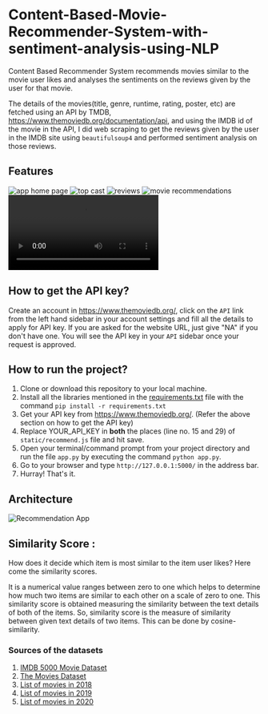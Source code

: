 # Content-Based-Movie-Recommender-System-with-sentiment-analysis-using-NLP


Content Based Recommender System recommends movies similar to the movie user likes and analyses the sentiments on the reviews given by the user for that movie.

The details of the movies(title, genre, runtime, rating, poster, etc) are fetched using an API by TMDB, https://www.themoviedb.org/documentation/api, and using the IMDB id of the movie in the API, I did web scraping to get the reviews given by the user in the IMDB site using `beautifulsoup4` and performed sentiment analysis on those reviews.
 

## Features

![app home page](https://github.com/rajatrai16921/movie-recommender-system/blob/main/static/appfront.JPG)
![top cast](https://github.com/rajatrai16921/movie-recommender-system/blob/main/static/topcast.JPG)
![reviews](https://github.com/rajatrai16921/movie-recommender-system/blob/main/static/reviews.JPG)
![movie recommendations](https://github.com/rajatrai16921/movie-recommender-system/blob/main/static/movierec.JPG)
![web app walkthrough](https://github.com/rajatrai16921/movie-recommender-system/blob/main/static/screen-capture.webm)
## How to get the API key?

Create an account in https://www.themoviedb.org/, click on the `API` link from the left hand sidebar in your account settings and fill all the details to apply for API key. If you are asked for the website URL, just give "NA" if you don't have one. You will see the API key in your `API` sidebar once your request is approved.

## How to run the project?

1. Clone or download this repository to your local machine.
2. Install all the libraries mentioned in the [requirements.txt](https://github.com/rajatrai16921/movie-recommender-system/blob/main/requirements.txt) file with the command `pip install -r requirements.txt`
3. Get your API key from https://www.themoviedb.org/. (Refer the above section on how to get the API key)
3. Replace YOUR_API_KEY in **both** the places (line no. 15 and 29) of `static/recommend.js` file and hit save.
4. Open your terminal/command prompt from your project directory and run the file `app.py` by executing the command `python app.py`.
5. Go to your browser and type `http://127.0.0.1:5000/` in the address bar.
6. Hurray! That's it.

## Architecture

![Recommendation App](https://user-images.githubusercontent.com/36665975/168742738-5435cf76-1a42-4d87-94b4-999e5bfc48d3.png)

## Similarity Score : 

   How does it decide which item is most similar to the item user likes? Here come the similarity scores.
   
   It is a numerical value ranges between zero to one which helps to determine how much two items are similar to each other on a scale of zero to one. This similarity score is obtained measuring the similarity between the text details of both of the items. So, similarity score is the measure of similarity between given text details of two items. This can be done by cosine-similarity.
   

### Sources of the datasets 

1. [IMDB 5000 Movie Dataset](https://www.kaggle.com/carolzhangdc/imdb-5000-movie-dataset)
2. [The Movies Dataset](https://www.kaggle.com/rounakbanik/the-movies-dataset)
3. [List of movies in 2018](https://en.wikipedia.org/wiki/List_of_American_films_of_2018)
4. [List of movies in 2019](https://en.wikipedia.org/wiki/List_of_American_films_of_2019)
5. [List of movies in 2020](https://en.wikipedia.org/wiki/List_of_American_films_of_2020)

